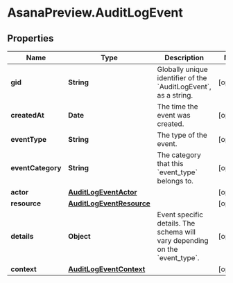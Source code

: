 # AsanaPreview.AuditLogEvent

## Properties

Name | Type | Description | Notes
------------ | ------------- | ------------- | -------------
**gid** | **String** | Globally unique identifier of the &#x60;AuditLogEvent&#x60;, as a string. | [optional] 
**createdAt** | **Date** | The time the event was created. | [optional] 
**eventType** | **String** | The type of the event. | [optional] 
**eventCategory** | **String** | The category that this &#x60;event_type&#x60; belongs to. | [optional] 
**actor** | [**AuditLogEventActor**](AuditLogEventActor.md) |  | [optional] 
**resource** | [**AuditLogEventResource**](AuditLogEventResource.md) |  | [optional] 
**details** | **Object** | Event specific details. The schema will vary depending on the &#x60;event_type&#x60;. | [optional] 
**context** | [**AuditLogEventContext**](AuditLogEventContext.md) |  | [optional] 


